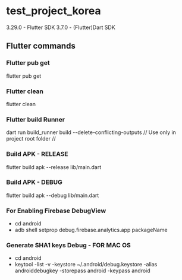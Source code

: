 # test_project_korea
3.29.0 - Flutter SDK
3.7.0 - (Flutter)Dart SDK
## Flutter commands

### Flutter pub get

flutter pub get

### Flutter clean

flutter clean

### Flutter build Runner

dart run build_runner build --delete-conflicting-outputs      // Use only in project root folder //

### Build APK - RELEASE

flutter build apk --release lib/main.dart

### Build APK - DEBUG

flutter build apk --debug lib/main.dart

### For Enabling Firebase DebugView

- cd android
- adb shell setprop debug.firebase.analytics.app packageName

### Generate SHA1 keys Debug - FOR MAC OS

- cd android
- keytool -list -v -keystore ~/.android/debug.keystore -alias androiddebugkey -storepass android -keypass android
